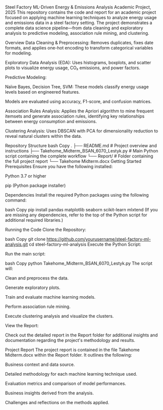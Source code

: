 Steel Factory ML-Driven Energy & Emissions Analysis Academic Project, 2025
This repository contains the code and report for an academic project focused on applying machine learning techniques to analyze energy usage and emissions data in a steel factory setting. The project demonstrates a complete data science pipeline—from data cleaning and exploratory analysis to predictive modeling, association rule mining, and clustering.

Overview
Data Cleaning & Preprocessing:
Removes duplicates, fixes date formats, and applies one-hot encoding to transform categorical variables for modeling.

Exploratory Data Analysis (EDA):
Uses histograms, boxplots, and scatter plots to visualize energy usage, CO₂ emissions, and power factors.

Predictive Modeling:

Naïve Bayes, Decision Tree, SVM:
These models classify energy usage levels based on engineered features.

Models are evaluated using accuracy, F1-score, and confusion matrices.

Association Rules Analysis:
Applies the Apriori algorithm to mine frequent itemsets and generate association rules, identifying key relationships between energy consumption and emissions.

Clustering Analysis:
Uses DBSCAN with PCA for dimensionality reduction to reveal natural clusters within the data.

Repository Structure
bash
Copy
.
├── README.md            # Project overview and instructions
├── Takehome_Midterm_BSAN_6070_Lestyk.py  # Main Python script containing the complete workflow
└── Report/              # Folder containing the full project report
    └── Takehome Midterm.docx
Getting Started
Prerequisites
Ensure you have the following installed:

Python 3.7 or higher

pip (Python package installer)

Dependencies
Install the required Python packages using the following command:

bash
Copy
pip install pandas matplotlib seaborn scikit-learn mlxtend
(If you are missing any dependencies, refer to the top of the Python script for additional required libraries.)

Running the Code
Clone the Repository:

bash
Copy
git clone https://github.com/yourusername/steel-factory-ml-analysis.git
cd steel-factory-ml-analysis
Execute the Python Script:

Run the main script:

bash
Copy
python Takehome_Midterm_BSAN_6070_Lestyk.py
The script will:

Clean and preprocess the data.

Generate exploratory plots.

Train and evaluate machine learning models.

Perform association rule mining.

Execute clustering analysis and visualize the clusters.

View the Report:

Check out the detailed report in the Report folder for additional insights and documentation regarding the project's methodology and results.

Project Report
The project report is contained in the file Takehome Midterm.docx within the Report folder. It outlines the following:

Business context and data source.

Detailed methodology for each machine learning technique used.

Evaluation metrics and comparison of model performances.

Business insights derived from the analysis.

Challenges and reflections on the methods applied.

